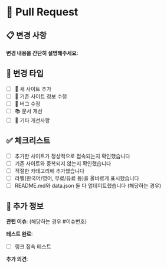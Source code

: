# 🚀 Pull Request

## 📋 변경 사항

**변경 내용을 간단히 설명해주세요:**


## 📝 변경 타입

- [ ] 🌟 새 사이트 추가
- [ ] 📝 기존 사이트 정보 수정
- [ ] 🐛 버그 수정
- [ ] 📚 문서 개선
- [ ] 🔧 기타 개선사항

## ✅ 체크리스트

- [ ] 추가한 사이트가 정상적으로 접속되는지 확인했습니다
- [ ] 기존 사이트와 중복되지 않는지 확인했습니다
- [ ] 적절한 카테고리에 추가했습니다
- [ ] 라벨(한국어/영어, 무료/유료 등)을 올바르게 표시했습니다
- [ ] README.md와 data.json 둘 다 업데이트했습니다 (해당하는 경우)

## 📎 추가 정보

**관련 이슈**: (해당하는 경우 #이슈번호)

**테스트 완료**: 
- [ ] 링크 접속 테스트

**추가 의견**: